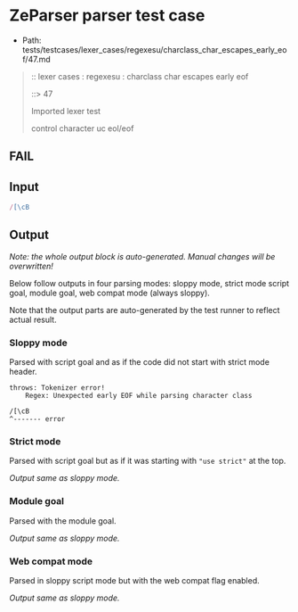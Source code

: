 # ZeParser parser test case

- Path: tests/testcases/lexer_cases/regexesu/charclass_char_escapes_early_eof/47.md

> :: lexer cases : regexesu : charclass char escapes early eof
>
> ::> 47
>
> Imported lexer test
>
> control character uc eol/eof

## FAIL

## Input

`````js
/[\cB
`````

## Output

_Note: the whole output block is auto-generated. Manual changes will be overwritten!_

Below follow outputs in four parsing modes: sloppy mode, strict mode script goal, module goal, web compat mode (always sloppy).

Note that the output parts are auto-generated by the test runner to reflect actual result.

### Sloppy mode

Parsed with script goal and as if the code did not start with strict mode header.

`````
throws: Tokenizer error!
    Regex: Unexpected early EOF while parsing character class

/[\cB
^------- error
`````

### Strict mode

Parsed with script goal but as if it was starting with `"use strict"` at the top.

_Output same as sloppy mode._

### Module goal

Parsed with the module goal.

_Output same as sloppy mode._

### Web compat mode

Parsed in sloppy script mode but with the web compat flag enabled.

_Output same as sloppy mode._
